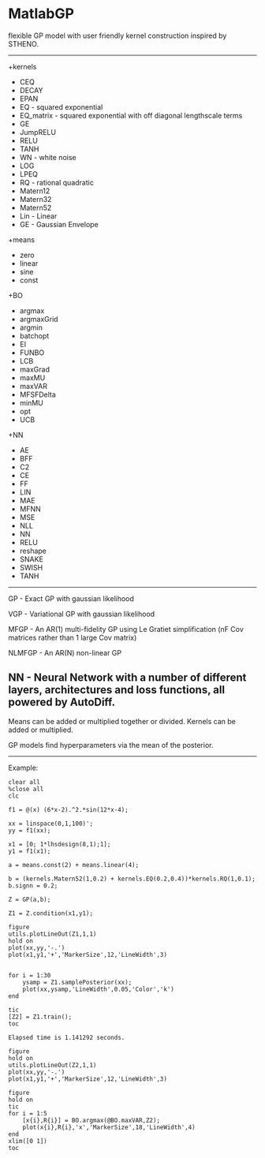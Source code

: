 # MatlabGP
flexible GP model with user friendly kernel construction inspired by STHENO.

--------------------------------------------------------------------------------------------------------------------------------------------------------

+kernels
  - CEQ 
  - DECAY
  - EPAN
  - EQ - squared exponential
  - EQ_matrix - squared exponential with off diagonal lengthscale terms
  - GE
  - JumpRELU
  - RELU
  - TANH
  - WN - white noise
  - LOG
  - LPEQ
  - RQ - rational quadratic
  - Matern12
  - Matern32
  - Matern52
  - Lin - Linear
  - GE - Gaussian Envelope

+means
  - zero
  - linear
  - sine
  - const

+BO
  - argmax
  - argmaxGrid
  - argmin
  - batchopt
  - EI
  - FUNBO
  - LCB
  - maxGrad
  - maxMU
  - maxVAR
  - MFSFDelta
  - minMU
  - opt
  - UCB

+NN
  - AE
  - BFF
  - C2
  - CE
  - FF
  - LIN
  - MAE
  - MFNN
  - MSE
  - NLL
  - NN
  - RELU
  - reshape
  - SNAKE
  - SWISH
  - TANH



--------------------------------------------------------------------------------------------------------------------------------------------------------

GP - Exact GP with gaussian likelihood

VGP - Variational GP with gaussian likelihood

MFGP - An AR(1) multi-fidelity GP using Le Gratiet simplification (nF Cov matrices rather than 1 large Cov matrix)

NLMFGP - An AR(N) non-linear GP

NN - Neural Network with a number of different layers, architectures and loss functions, all powered by AutoDiff. 
--------------------------------------------------------------------------------------------------------------------------------------------------------

Means can be added or multiplied together or divided. Kernels can be added or multiplied.

GP models find hyperparameters via the mean of the posterior.

--------------------------------------------------------------------------------------------------------------------------------------------------------
Example:

```matlab:Code
clear all
%close all
clc

f1 = @(x) (6*x-2).^2.*sin(12*x-4);

xx = linspace(0,1,100)';
yy = f1(xx);

x1 = [0; 1*lhsdesign(8,1);1];
y1 = f1(x1);
```

```matlab:Code
a = means.const(2) + means.linear(4);

b = (kernels.Matern52(1,0.2) + kernels.EQ(0.2,0.4))*kernels.RQ(1,0.1);
b.signn = 0.2;
```

```matlab:Code
Z = GP(a,b);
```

```matlab:Code
Z1 = Z.condition(x1,y1);

figure
utils.plotLineOut(Z1,1,1)
hold on
plot(xx,yy,'-.')
plot(x1,y1,'+','MarkerSize',12,'LineWidth',3)
```

```matlab:Code

for i = 1:30
    ysamp = Z1.samplePosterior(xx);
    plot(xx,ysamp,'LineWidth',0.05,'Color','k')
end

```

```matlab:Code
tic
[Z2] = Z1.train();
toc
```

```text:Output
Elapsed time is 1.141292 seconds.
```

```matlab:Code
figure
hold on
utils.plotLineOut(Z2,1,1)
plot(xx,yy,'-.')
plot(x1,y1,'+','MarkerSize',12,'LineWidth',3)
```

```matlab:Code
figure
hold on
tic
for i = 1:5
    [x{i},R{i}] = BO.argmax(@BO.maxVAR,Z2);
    plot(x{i},R{i},'x','MarkerSize',18,'LineWidth',4)
end
xlim([0 1])
toc

```